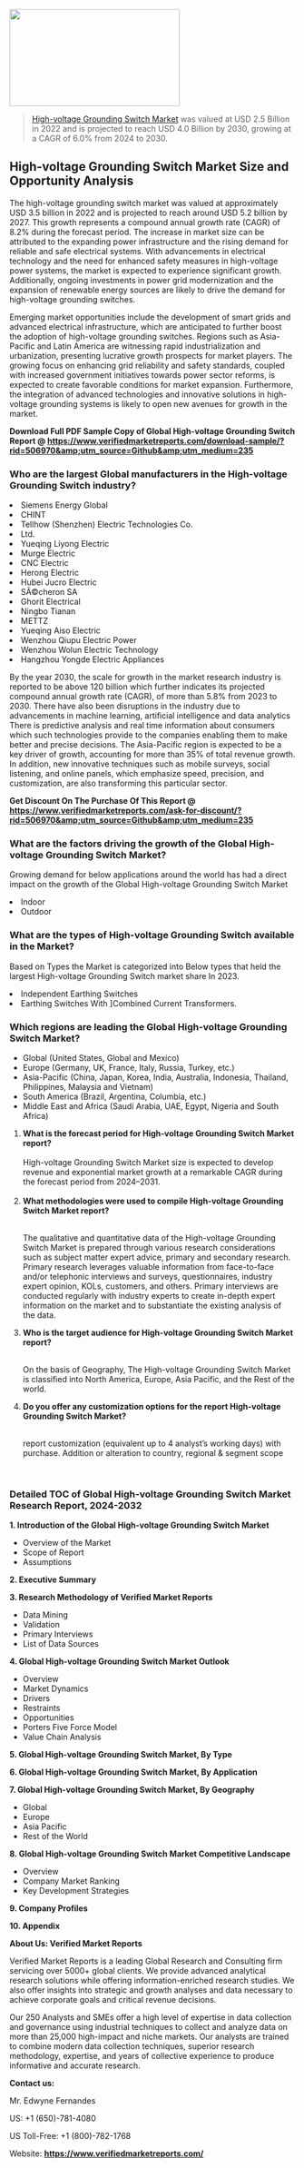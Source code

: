 <img src="https://ffe5etoiles.com/wp-content/uploads/2024/12/MST1-300x171.png" alt="" width="300" height="171" class="alignnone size-medium wp-image-20088" /><blockquote><p><p><a href="https://www.verifiedmarketreports.com/download-sample/?rid=506970&utm_source=Github&utm_medium=235" target="_blank">High-voltage Grounding Switch Market</a> was valued at USD 2.5 Billion in 2022 and is projected to reach USD 4.0 Billion by 2030, growing at a CAGR of 6.0% from 2024 to 2030.</p></blockquote><p><h2>High-voltage Grounding Switch Market Size and Opportunity Analysis</h2><p>The high-voltage grounding switch market was valued at approximately USD 3.5 billion in 2022 and is projected to reach around USD 5.2 billion by 2027. This growth represents a compound annual growth rate (CAGR) of 8.2% during the forecast period. The increase in market size can be attributed to the expanding power infrastructure and the rising demand for reliable and safe electrical systems. With advancements in electrical technology and the need for enhanced safety measures in high-voltage power systems, the market is expected to experience significant growth. Additionally, ongoing investments in power grid modernization and the expansion of renewable energy sources are likely to drive the demand for high-voltage grounding switches.</p><p>Emerging market opportunities include the development of smart grids and advanced electrical infrastructure, which are anticipated to further boost the adoption of high-voltage grounding switches. Regions such as Asia-Pacific and Latin America are witnessing rapid industrialization and urbanization, presenting lucrative growth prospects for market players. The growing focus on enhancing grid reliability and safety standards, coupled with increased government initiatives towards power sector reforms, is expected to create favorable conditions for market expansion. Furthermore, the integration of advanced technologies and innovative solutions in high-voltage grounding systems is likely to open new avenues for growth in the market.</p></p><p class=""><strong>Download Full PDF Sample Copy of Global High-voltage Grounding Switch Report @ <a href="https://www.verifiedmarketreports.com/download-sample/?rid=506970&amp;utm_source=Github&amp;utm_medium=235" target="_blank">https://www.verifiedmarketreports.com/download-sample/?rid=506970&amp;utm_source=Github&amp;utm_medium=235</a></strong></p><h3 id="" class="">Who are the largest Global manufacturers in the High-voltage Grounding Switch industry?</h3><p><li>Siemens Energy Global</li><li> CHINT</li><li> Tellhow (Shenzhen) Electric Technologies Co.</li><li> Ltd.</li><li> Yueqing Liyong Electric</li><li> Murge Electric</li><li> CNC Electric</li><li> Herong Electric</li><li> Hubei Jucro Electric</li><li> SÃ©cheron SA</li><li> Ghorit Electrical</li><li> Ningbo Tianan</li><li> METTZ</li><li> Yueqing Aiso Electric</li><li> Wenzhou Qiupu Electric Power</li><li> Wenzhou Wolun Electric Technology</li><li> Hangzhou Yongde Electric Appliances</li></p><div class=""><div class="" dir="" data-message-author-role="" data-message-id="" data-message-model-slug=""><div class=""><div class=""><div class=""><div class="" dir="" data-message-author-role="" data-message-id="" data-message-model-slug=""><div class=""><div class=""><p>By the year 2030, the scale for growth in the market research industry is reported to be above 120 billion which further indicates its projected compound annual growth rate (CAGR), of more than 5.8% from 2023 to 2030. There have also been disruptions in the industry due to advancements in machine learning, artificial intelligence and data analytics There is predictive analysis and real time information about consumers which such technologies provide to the companies enabling them to make better and precise decisions. The Asia-Pacific region is expected to be a key driver of growth, accounting for more than 35% of total revenue growth. In addition, new innovative techniques such as mobile surveys, social listening, and online panels, which emphasize speed, precision, and customization, are also transforming this particular sector.</p><p><strong>Get Discount On The Purchase Of This Report @&nbsp; <a href="https://www.verifiedmarketreports.com/ask-for-discount/?rid=506970&amp;utm_source=Github&amp;utm_medium=235" target="_blank">https://www.verifiedmarketreports.com/ask-for-discount/?rid=506970&amp;utm_source=Github&amp;utm_medium=235</a></strong></p></div></div></div></div></div></div></div></div><h3 id="" class="">What are the factors driving the growth of the Global High-voltage Grounding Switch Market?</h3><p id="" class="">Growing demand for below applications around the world has had a direct impact on the growth of the Global High-voltage Grounding Switch Market</p><p id="" class=""><li>Indoor</li><li> Outdoor</li></p><h3 id="" class="">What are the types of High-voltage Grounding Switch available in the Market?</h3><p id="" class="">Based on Types the Market is categorized into Below types that held the largest High-voltage Grounding Switch market share In 2023.</p><p id="" class=""><li>Independent Earthing Switches</li><li> Earthing Switches With ]Combined Current Transformers.</li></p><h3 id="" class="">Which regions are leading the Global High-voltage Grounding Switch Market?</h3><ul><li>Global (United States, Global and Mexico)</li><li>Europe (Germany, UK, France, Italy, Russia, Turkey, etc.)</li><li>Asia-Pacific (China, Japan, Korea, India, Australia, Indonesia, Thailand, Philippines, Malaysia and Vietnam)</li><li>South America (Brazil, Argentina, Columbia, etc.)</li><li>Middle East and Africa (Saudi Arabia, UAE, Egypt, Nigeria and South Africa)</li></ul><p><ol><li><strong>What is the forecast period for High-voltage Grounding Switch Market report?<br /></strong><br /><span data-sheets-root="1" data-sheets-value="{&quot;1&quot;:2,&quot;2&quot;:&quot;XXXX size is expected to develop revenue and exponential market growth at a remarkable CAGR during the forecast period from 2024&ndash;2030.&quot;}" data-sheets-userformat="{&quot;2&quot;:12674,&quot;4&quot;:{&quot;1&quot;:2,&quot;2&quot;:16776960},&quot;10&quot;:2,&quot;11&quot;:0,&quot;15&quot;:&quot;Arial&quot;,&quot;16&quot;:12}">High-voltage Grounding Switch Market size is expected to develop revenue and exponential market growth at a remarkable CAGR during the forecast period from 2024&ndash;2031.</span><br /><br /></li><li><strong>What methodologies were used to compile High-voltage Grounding Switch Market report?<br /><br /></strong><p>The qualitative and quantitative data of the&nbsp;High-voltage Grounding Switch Market is prepared through various research considerations such as subject matter expert advice, primary and secondary research. Primary research leverages valuable information from face-to-face and/or telephonic interviews and surveys, questionnaires, industry expert opinion, KOLs, customers, and others. Primary interviews are conducted regularly with industry experts to create in-depth expert information on the market and to substantiate the existing analysis of the data.&nbsp;</p></li><li><strong>Who is the target audience for High-voltage Grounding Switch Market report?<br /><br /></strong><p>On the basis of Geography, The&nbsp;High-voltage Grounding Switch Market is classified into North America, Europe, Asia Pacific, and the Rest of the world.</p></li><li><strong>Do you offer any customization options for the report High-voltage Grounding Switch Market?<br /><br /></strong><p>report customization (equivalent up to 4 analyst&rsquo;s working days) with purchase. Addition or alteration to country, regional &amp; segment scope</p><p>&nbsp;</p></li></ol></p><h3 id="" class="">Detailed TOC of Global High-voltage Grounding Switch Market Research Report, 2024-2032</h3><p id="" class=""><strong>1. Introduction of the Global High-voltage Grounding Switch Market</strong></p><ul><li>Overview of the Market</li><li>Scope of Report</li><li>Assumptions</li></ul><p id="" class=""><strong>2. Executive Summary</strong></p><p id="" class=""><strong>3. Research Methodology of&nbsp;Verified Market Reports</strong></p><ul><li>Data Mining</li><li>Validation</li><li>Primary Interviews</li><li>List of Data Sources</li></ul><p id="" class=""><strong>4. Global High-voltage Grounding Switch Market Outlook</strong></p><ul><li>Overview</li><li>Market Dynamics</li><li>Drivers</li><li>Restraints</li><li>Opportunities</li><li>Porters Five Force Model</li><li>Value Chain Analysis</li></ul><p id="" class=""><strong>5. Global High-voltage Grounding Switch Market, By&nbsp;Type</strong></p><p id="" class=""><strong>6. Global High-voltage Grounding Switch Market, By Application</strong></p><p id="" class=""><strong>7. Global High-voltage Grounding Switch Market, By Geography</strong></p><ul><li>Global</li><li>Europe</li><li>Asia Pacific</li><li>Rest of the World</li></ul><p id="" class=""><strong>8. Global High-voltage Grounding Switch Market Competitive Landscape</strong></p><ul><li>Overview</li><li>Company Market Ranking</li><li>Key Development Strategies</li></ul><p id="" class=""><strong>9. Company Profiles</strong></p><p id="" class=""><strong>10. Appendix</strong></p><p id="" class=""><strong>About Us: Verified Market Reports</strong></p><p id="" class="">Verified Market Reports is a leading Global Research and Consulting firm servicing over 5000+ global clients. We provide advanced analytical research solutions while offering information-enriched research studies. We also offer insights into strategic and growth analyses and data necessary to achieve corporate goals and critical revenue decisions.</p><p id="" class="">Our 250 Analysts and SMEs offer a high level of expertise in data collection and governance using industrial techniques to collect and analyze data on more than 25,000 high-impact and niche markets. Our analysts are trained to combine modern data collection techniques, superior research methodology, expertise, and years of collective experience to produce informative and accurate research.</p><p id="" class=""><strong>Contact us:</strong></p><p id="" class="">Mr. Edwyne Fernandes</p><p id="" class="">US: +1 (650)-781-4080</p><p id="" class="">US Toll-Free: +1 (800)-782-1768</p><p id="" class="">Website: <a target="" data-test-app-aware-link=""><strong>https://www.verifiedmarketreports.com/</strong></a></p>
